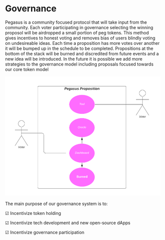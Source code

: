 # Governance

Pegasus is a community focused protocol that will take input from the community. Each voter participating in governance selecting the winning proposol will be airdropped a small portion of peg tokens. This method gives incentives to honest voting and removes bias of users blindly voting on undesireable ideas. Each time a proposition has more votes over another it will be bumped up in the schedule to be completed. Propositions at the bottom of the stack will be burned and discredited from future events and a new idea will be introduced. In the future it is possible we add more strategies to the governance model including proposals focused towards our core token model

![](../../.gitbook/assets/pp%20%282%29.png)

The main purpose of our governance system is to:

☑ Incentivize token holding

☑ Incentivize tech development and new open-source dApps

☑ Incentivize governance participation

